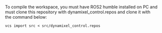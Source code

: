To compile the workspace, you must have ROS2 humble installed on PC and must clone this repository with dynamixel_control.repos and clone it with the command below:


```shell
vcs import src < src/dynamixel_control.repos
```

